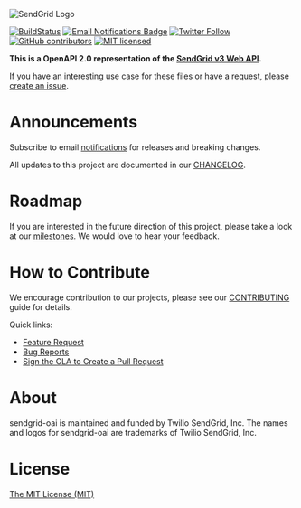 ![SendGrid Logo](https://uiux.s3.amazonaws.com/2016-logos/email-logo%402x.png)

[![BuildStatus](https://travis-ci.org/sendgrid/sendgrid-oai.svg?branch=master)](https://travis-ci.org/sendgrid/sendgrid-oai)
[![Email Notifications Badge](https://dx.sendgrid.com/badge/oai)](https://dx.sendgrid.com/newsletter/oai)
[![Twitter Follow](https://img.shields.io/twitter/follow/sendgrid.svg?style=social&label=Follow)](https://twitter.com/sendgrid)
[![GitHub contributors](https://img.shields.io/github/contributors/sendgrid/sendgrid-oai.svg)](https://github.com/sendgrid/sendgrid-oai/graphs/contributors)
[![MIT licensed](https://img.shields.io/badge/license-MIT-blue.svg)](./LICENSE.txt)


**This is a OpenAPI 2.0 representation of the [SendGrid v3 Web API](https://sendgrid.com/docs/API_Reference/Web_API_v3/index.html).**

If you have an interesting use case for these files or have a request, please [create an issue](https://github.com/sendgrid/sendgrid-oai/issues).

# Announcements

Subscribe to email [notifications](https://dx.sendgrid.com/newsletter/oai) for releases and breaking changes.

All updates to this project are documented in our [CHANGELOG](https://github.com/sendgrid/sendgrid-oai/blob/master/CHANGELOG.md).

# Roadmap

If you are interested in the future direction of this project, please take a look at our [milestones](https://github.com/sendgrid/sendgrid-oai/milestones). We would love to hear your feedback.

# How to Contribute

We encourage contribution to our projects, please see our [CONTRIBUTING](https://github.com/sendgrid/sendgrid-oai/blob/master/CONTRIBUTING.md) guide for details.

Quick links:

- [Feature Request](https://github.com/sendgrid/sendgrid-oai/blob/master/CONTRIBUTING.md#feature-request)
- [Bug Reports](https://github.com/sendgrid/sendgrid-oai/blob/master/CONTRIBUTING.md#submit-a-bug-report)
- [Sign the CLA to Create a Pull Request](https://github.com/sendgrid/sendgrid-oai/blob/master/CONTRIBUTING.md#cla)

# About

sendgrid-oai is maintained and funded by Twilio SendGrid, Inc. The names and logos for sendgrid-oai are trademarks of Twilio SendGrid, Inc.

# License
[The MIT License (MIT)](LICENSE.txt)
